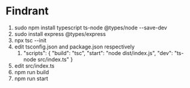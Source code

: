 # Findrant

1. sudo npm install typescript ts-node @types/node --save-dev
2. sudo install express @types/express
3. npx tsc --init
4. edit tsconfig.json and package.json respectively
    1. "scripts": {
            "build": "tsc",
            "start": "node dist/index.js",
            "dev": "ts-node src/index.ts"
        }
5. edit src/index.ts
6. npm run build
7. npm run start